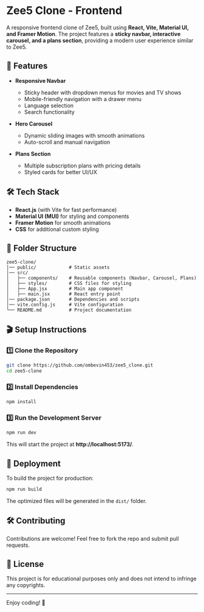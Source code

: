 # Zee5 Clone - Frontend

A responsive frontend clone of Zee5, built using **React, Vite, Material UI, and Framer Motion**. The project features a **sticky navbar, interactive carousel, and a plans section**, providing a modern user experience similar to Zee5.

## 🚀 Features

- **Responsive Navbar**  
  - Sticky header with dropdown menus for movies and TV shows  
  - Mobile-friendly navigation with a drawer menu  
  - Language selection  
  - Search functionality  

- **Hero Carousel**  
  - Dynamic sliding images with smooth animations  
  - Auto-scroll and manual navigation  

- **Plans Section**  
  - Multiple subscription plans with pricing details  
  - Styled cards for better UI/UX  

## 🛠️ Tech Stack

- **React.js** (with Vite for fast performance)  
- **Material UI (MUI)** for styling and components  
- **Framer Motion** for smooth animations  
- **CSS** for additional custom styling  

## 📂 Folder Structure

```
zee5-clone/
│── public/            # Static assets
│── src/
│   ├── components/    # Reusable components (Navbar, Carousel, Plans)
│   ├── styles/        # CSS files for styling
│   ├── App.jsx        # Main app component
│   ├── main.jsx       # React entry point
│── package.json       # Dependencies and scripts
│── vite.config.js     # Vite configuration
└── README.md          # Project documentation
```

## 🎬 Setup Instructions

### 1️⃣ Clone the Repository  
```sh
git clone https://github.com/ombevin453/zee5_clone.git
cd zee5-clone
```

### 2️⃣ Install Dependencies  
```sh
npm install
```

### 3️⃣ Run the Development Server  
```sh
npm run dev
```
This will start the project at **http://localhost:5173/**.

## 📌 Deployment  

To build the project for production:  
```sh
npm run build
```
The optimized files will be generated in the `dist/` folder.

## 🛠️ Contributing  

Contributions are welcome! Feel free to fork the repo and submit pull requests.

## 📜 License  

This project is for educational purposes only and does not intend to infringe any copyrights.  

---
Enjoy coding! 🚀

